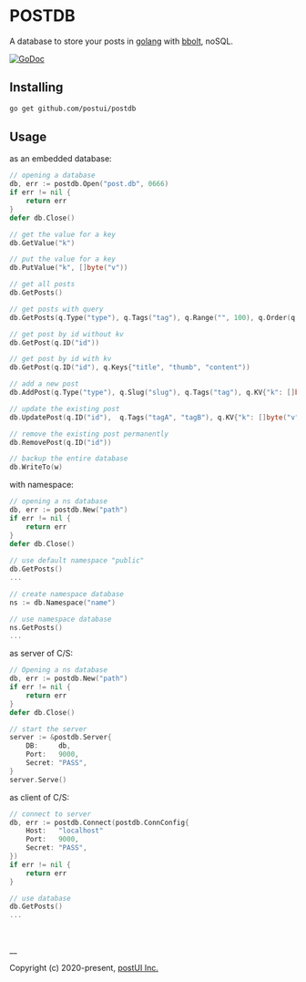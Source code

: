 # POSTDB

A database to store your posts in [golang](https://golang.org) with [bbolt](https://github.com/etcd-io/bbolt), noSQL.

[![GoDoc](https://godoc.org/github.com/postui/postdb?status.svg)](https://godoc.org/github.com/postui/postdb)

## Installing
```bash
go get github.com/postui/postdb
``` 

## Usage
as an embedded database:
```go
// opening a database
db, err := postdb.Open("post.db", 0666)
if err != nil {
    return err
}
defer db.Close()

// get the value for a key
db.GetValue("k")

// put the value for a key
db.PutValue("k", []byte("v"))

// get all posts
db.GetPosts()

// get posts with query
db.GetPosts(q.Type("type"), q.Tags("tag"), q.Range("", 100), q.Order(q.DESC))

// get post by id without kv
db.GetPost(q.ID("id"))

// get post by id with kv
db.GetPost(q.ID("id"), q.Keys{"title", "thumb", "content"))

// add a new post
db.AddPost(q.Type("type"), q.Slug("slug"), q.Tags("tag"), q.KV{"k": []byte("v")})

// update the existing post
db.UpdatePost(q.ID("id"),  q.Tags("tagA", "tagB"), q.KV{"k": []byte("v")})

// remove the existing post permanently
db.RemovePost(q.ID("id"))

// backup the entire database
db.WriteTo(w)
```

with namespace:
```go
// opening a ns database
db, err := postdb.New("path")
if err != nil {
    return err
}
defer db.Close()
 
// use default namespace "public"
db.GetPosts()
...

// create namespace database
ns := db.Namespace("name")

// use namespace database
ns.GetPosts()
...
```

as server of C/S:

```go
// Opening a ns database
db, err := postdb.New("path")
if err != nil {
    return err
}
defer db.Close()

// start the server
server := &postdb.Server{
    DB:     db,
    Port:   9000,
    Secret: "PASS",
}
server.Serve()
```

as client of C/S:

```go
// connect to server
db, err := postdb.Connect(postdb.ConnConfig{
    Host:   "localhost"
    Port:   9000,
    Secret: "PASS",
})
if err != nil {
    return err
}

// use database
db.GetPosts()
...
```

<br/>

__

Copyright (c) 2020-present, [postUI Inc.](https://postui.com)
